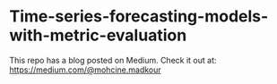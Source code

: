 # Time-series-forecasting-models-with-metric-evaluation
This repo has a blog posted on Medium. Check it out at: https://medium.com/@mohcine.madkour
